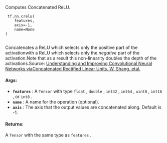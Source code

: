Computes Concatenated ReLU.

```
 tf.nn.crelu(
    features,
    axis=-1,
    name=None
)
 
```

Concatenates a ReLU which selects only the positive part of the activationwith a ReLU which selects only the *negative* part of the activation.Note that as a result this non-linearity doubles the depth of the activations.Source: [Understanding and Improving Convolutional Neural Networks viaConcatenated Rectified Linear Units. W. Shang, etal.](https://arxiv.org/abs/1603.05201)

#### Args:
- **`features`** : A  `Tensor`  with type  `float` ,  `double` ,  `int32` ,  `int64` ,  `uint8` , `int16` , or  `int8` .
- **`name`** : A name for the operation (optional).
- **`axis`** : The axis that the output values are concatenated along. Default is -1.


#### Returns:
A  `Tensor`  with the same type as  `features` .

